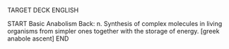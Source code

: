 TARGET DECK
ENGLISH

START
Basic
Anabolism
Back: n. Synthesis of complex molecules in living organisms from simpler ones together with the storage of energy. [greek anabole ascent]
END

